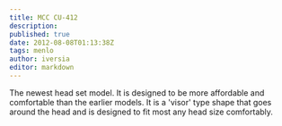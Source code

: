 ```yaml
---
title: MCC CU-412
description:
published: true
date: 2012-08-08T01:13:38Z
tags: menlo
author: iversia
editor: markdown
---
```


The newest head set model. It is designed to be more affordable and comfortable than the earlier models. It is a 'visor' type shape that goes around the head and is designed to fit most any head size comfortably. 